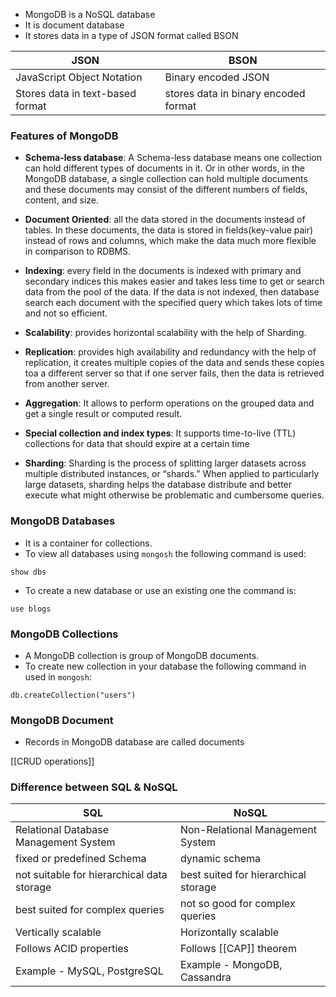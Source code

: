 - MongoDB is a NoSQL database
- It is document database
- It stores data in a type of JSON format called BSON

| JSON                             | BSON                                  |
| -------------------------------- | ------------------------------------- |
| JavaScript Object Notation       | Binary encoded JSON                   |
| Stores data in text-based format | stores data in  binary encoded format |
### Features of MongoDB 
- **Schema-less database**: A Schema-less database means one collection can hold different types of documents in it. Or in other words, in the MongoDB database, a single collection can hold multiple documents and these documents may consist of the different numbers of fields, content, and size.

- **Document Oriented**: all the data stored in the documents instead of tables. In these documents, the data is stored in fields(key-value pair) instead of rows and columns, which make the data much more flexible in comparison to RDBMS.

-  **Indexing**: every field in the documents is indexed with primary and secondary indices this makes easier and takes less time to get or search data from the pool of the data. If the data is not indexed, then database search each document with the specified query which takes lots of time and not so efficient.

- **Scalability**: provides horizontal scalability with the help of Sharding.

- **Replication**: provides high availability and redundancy with the help of replication, it creates multiple copies of the data and sends these copies toa a different server so that if one server fails, then the data is retrieved from another server.

 - **Aggregation**: It allows to perform operations on the grouped data and get a single result or computed result.

- **Special collection and index types**: It supports time-to-live (TTL) collections for data that should expire at a certain time

 - **Sharding**: Sharding is the process of splitting larger datasets across multiple distributed instances, or “shards.” When applied to particularly large datasets, sharding helps the database distribute and better execute what might otherwise be problematic and cumbersome queries.
### MongoDB Databases

- It is a container for collections.
- To view all databases using `mongosh` the following command is used:
```shell
show dbs
```

- To create a new database or use an existing one the command is:
```shell
use blogs
```

### MongoDB Collections

- A MongoDB collection is group of MongoDB documents.
- To create new collection in your database the following command in used in `mongosh`:
```shell
db.createCollection("users")
```
### MongoDB Document

- Records in MongoDB database are called documents 


[[CRUD operations]]



### Difference between SQL & NoSQL

| **SQL**                                    | **NoSQL**                            |
| ------------------------------------------ | ------------------------------------ |
| Relational Database Management System      | Non-Relational Management System     |
| fixed or predefined Schema                 | dynamic schema                       |
| not suitable for hierarchical data storage | best suited for hierarchical storage |
| best suited for complex queries            | not so good for complex queries      |
| Vertically scalable                        | Horizontally scalable                |
| Follows ACID properties                    | Follows [[CAP]] theorem              |
| Example - MySQL, PostgreSQL                | Example - MongoDB, Cassandra         |

